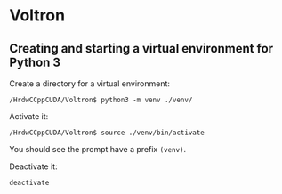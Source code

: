 # Voltron

## Creating and starting a virtual environment for Python 3

Create a directory for a virtual environment:

```
/HrdwCCppCUDA/Voltron$ python3 -m venv ./venv/
```

Activate it:
```
/HrdwCCppCUDA/Voltron$ source ./venv/bin/activate
```
You should see the prompt have a prefix `(venv)`.

Deactivate it:
```
deactivate
